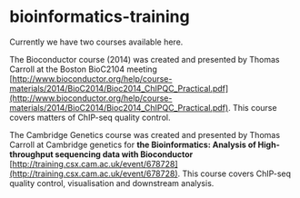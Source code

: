 bioinformatics-training
=======================

Currently we have two courses available here.

The Bioconductor course (2014) was created and presented by Thomas Carroll at the Boston BioC2104 meeting [http://www.bioconductor.org/help/course-materials/2014/BioC2014/Bioc2014_ChIPQC_Practical.pdf](http://www.bioconductor.org/help/course-materials/2014/BioC2014/Bioc2014_ChIPQC_Practical.pdf). This course covers matters of ChIP-seq quality control.

The Cambridge Genetics course was created and presented by Thomas Carroll at Cambridge genetics for **the Bioinformatics: Analysis of High-throughput sequencing data with Bioconductor** [http://training.csx.cam.ac.uk/event/678728](http://training.csx.cam.ac.uk/event/678728). This course covers ChIP-seq quality control, visualisation and downstream analysis.
